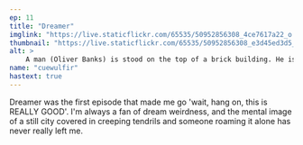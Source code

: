 ```yaml
---
ep: 11
title: "Dreamer"
imglink: "https://live.staticflickr.com/65535/50952856308_4ce7617a22_o.jpg"
thumbnail: "https://live.staticflickr.com/65535/50952856308_e3d45ed3d5_q.jpg"
alt: >
    A man (Oliver Banks) is stood on the top of a brick building. He is surrounded by darkness and illuminated from behind by a bright light. Tendrils creep up the side of the building, stretching towards him. The drawing is done in black charcoal, and there is a hint of red on the tendrils. 
name: "cuewulfir"
hastext: true
---
```

Dreamer was the first episode that made me go 'wait, hang on, this is REALLY GOOD'. I'm always a fan of dream weirdness, and the mental image of a still city covered in creeping tendrils and someone roaming it alone has never really left me.
